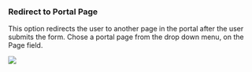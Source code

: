 ### Redirect to Portal Page

This option redirects the user to another page in the portal after the user submits the form. Chose a portal page from the drop down menu, on the Page field.

![](http://static.dnnsharp.com/documentation/RedirToPortalPage.png)

